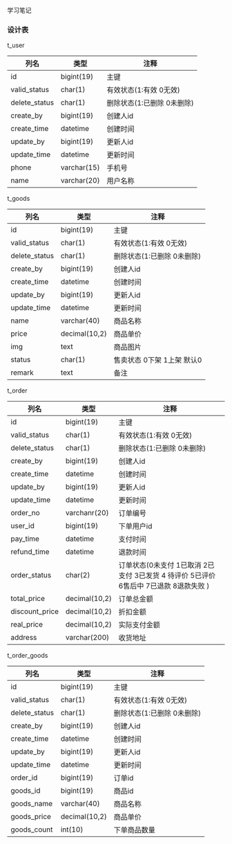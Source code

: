 学习笔记
### 设计表
t_user

| 列名          | 类型        | 注释                       |
| ------------- | ----------- | -------------------------- |
| id            | bigint(19)  | 主键                       |
| valid_status  | char(1)     | 有效状态(1:有效 0无效)     |
| delete_status | char(1)     | 删除状态(1:已删除 0未删除) |
| create_by     | bigint(19)  | 创建人id                   |
| create_time   | datetime    | 创建时间                   |
| update_by     | bigint(19)  | 更新人id                   |
| update_time   | datetime    | 更新时间                   |
| phone         | varchar(15) | 手机号                     |
| name          | varchar(20) | 用户名称                   |

t_goods

| 列名          | 类型          | 注释                        |
| ------------- | ------------- | --------------------------- |
| id            | bigint(19)    | 主键                        |
| valid_status  | char(1)       | 有效状态(1:有效 0无效)      |
| delete_status | char(1)       | 删除状态(1:已删除 0未删除)  |
| create_by     | bigint(19)    | 创建人id                    |
| create_time   | datetime      | 创建时间                    |
| update_by     | bigint(19)    | 更新人id                    |
| update_time   | datetime      | 更新时间                    |
| name          | varchar(40)   | 商品名称                    |
| price         | decimal(10,2) | 商品单价                    |
| img           | text          | 商品图片                    |
| status        | char(1)       | 售卖状态 0下架 1上架  默认0 |
| remark        | text          | 备注                        |

t_order

| 列名           | 类型          | 注释                                                         |
| -------------- | ------------- | ------------------------------------------------------------ |
| id             | bigint(19)    | 主键                                                         |
| valid_status   | char(1)       | 有效状态(1:有效 0无效)                                       |
| delete_status  | char(1)       | 删除状态(1:已删除 0未删除)                                   |
| create_by      | bigint(19)    | 创建人id                                                     |
| create_time    | datetime      | 创建时间                                                     |
| update_by      | bigint(19)    | 更新人id                                                     |
| update_time    | datetime      | 更新时间                                                     |
| order_no       | varchanr(20)  | 订单编号                                                     |
| user_id        | bigint(19)    | 下单用户id                                                   |
| pay_time       | datetime      | 支付时间                                                     |
| refund_time    | datetime      | 退款时间                                                     |
| order_status   | char(2)       | 订单状态(0未支付 1已取消 2已支付 3已发货 4 待评价 5已评价 6售后中 7已退款 8退款失败 ) |
| total_price    | decimal(10,2) | 订单总金额                                                   |
| discount_price | decimal(10,2) | 折扣金额                                                     |
| real_price     | decimal(10,2) | 实际支付金额                                                 |
| address        | varchar(200) | 收货地址                                                     |

t_order_goods

| 列名          | 类型          | 注释                       |
| ------------- | ------------- | -------------------------- |
| id            | bigint(19)    | 主键                       |
| valid_status  | char(1)       | 有效状态(1:有效 0无效)     |
| delete_status | char(1)       | 删除状态(1:已删除 0未删除) |
| create_by     | bigint(19)    | 创建人id                   |
| create_time   | datetime      | 创建时间                   |
| update_by     | bigint(19)    | 更新人id                   |
| update_time   | datetime      | 更新时间                   |
| order_id      | bigint(19)    | 订单id                     |
| goods_id      | bigint(19)    | 商品id                     |
| goods_name    | varchar(40)   | 商品名称                   |
| goods_price   | decimal(10,2) | 商品单价                   |
| goods_count   | int(10)       | 下单商品数量               |